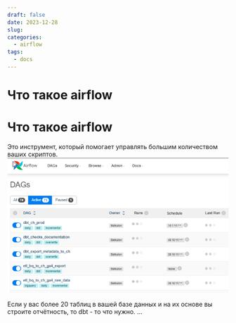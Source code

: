 ```yaml
---
draft: false
date: 2023-12-28
slug: 
categories:
  - airflow
tags:
  - docs
---
```

# Что такое airflow
# Что такое airflow

Это инструмент, который помогает управлять большим количеством ваших скриптов.
![](_attachments/Pasted%20image%2020231229081814.png)
<!-- more -->

Если у вас более 20 таблиц в вашей базе данных и на их основе вы строите отчётность, то dbt - то что нужно.
...